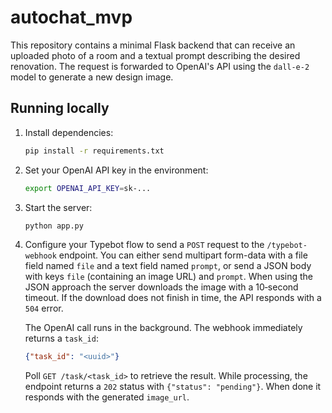 # autochat_mvp

This repository contains a minimal Flask backend that can receive an
uploaded photo of a room and a textual prompt describing the desired
renovation.  The request is forwarded to OpenAI's API using the
`dall-e-2` model to generate a new design image.

## Running locally

1. Install dependencies:

   ```bash
   pip install -r requirements.txt
   ```

2. Set your OpenAI API key in the environment:

   ```bash
   export OPENAI_API_KEY=sk-...
   ```

3. Start the server:

   ```bash
   python app.py
   ```

4. Configure your Typebot flow to send a `POST` request to the
   `/typebot-webhook` endpoint. You can either send multipart form-data with
   a file field named `file` and a text field named `prompt`, or send a JSON
    body with keys `file` (containing an image URL) and `prompt`. When using
    the JSON approach the server downloads the image with a 10‑second
    timeout. If the download does not finish in time, the API responds with a
    `504` error.

   The OpenAI call runs in the background. The webhook immediately returns a
   `task_id`:

   ```json
   {"task_id": "<uuid>"}
   ```

   Poll `GET /task/<task_id>` to retrieve the result. While processing, the
   endpoint returns a `202` status with `{"status": "pending"}`. When done it
   responds with the generated `image_url`.
